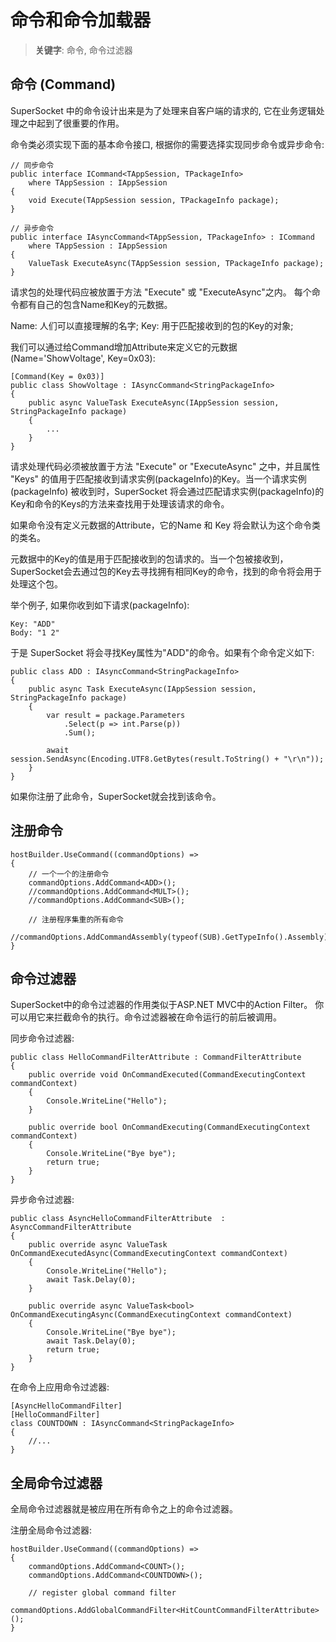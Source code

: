 # 命令和命令加载器

> __关键字__: 命令, 命令过滤器

## 命令 (Command)
SuperSocket 中的命令设计出来是为了处理来自客户端的请求的, 它在业务逻辑处理之中起到了很重要的作用。

命令类必须实现下面的基本命令接口, 根据你的需要选择实现同步命令或异步命令:

    // 同步命令
    public interface ICommand<TAppSession, TPackageInfo>
        where TAppSession : IAppSession
    {
        void Execute(TAppSession session, TPackageInfo package);
    }

    // 异步命令
    public interface IAsyncCommand<TAppSession, TPackageInfo> : ICommand
        where TAppSession : IAppSession
    {
        ValueTask ExecuteAsync(TAppSession session, TPackageInfo package);
    }

请求包的处理代码应被放置于方法 "Execute" 或 "ExecuteAsync"之内。
每个命令都有自己的包含Name和Key的元数据。

Name: 人们可以直接理解的名字;
Key: 用于匹配接收到的包的Key的对象;

我们可以通过给Command增加Attribute来定义它的元数据 (Name='ShowVoltage', Key=0x03):

    [Command(Key = 0x03)]
    public class ShowVoltage : IAsyncCommand<StringPackageInfo>
    {
        public async ValueTask ExecuteAsync(IAppSession session, StringPackageInfo package)
        {
            ...
        }
    }

请求处理代码必须被放置于方法 "Execute" or "ExecuteAsync" 之中，并且属性 "Keys" 的值用于匹配接收到请求实例(packageInfo)的Key。当一个请求实例(packageInfo) 被收到时，SuperSocket 将会通过匹配请求实例(packageInfo)的Key和命令的Keys的方法来查找用于处理该请求的命令。

如果命令没有定义元数据的Attribute，它的Name 和 Key 将会默认为这个命令类的类名。

元数据中的Key的值是用于匹配接收到的包请求的。当一个包被接收到，SuperSocket会去通过包的Key去寻找拥有相同Key的命令，找到的命令将会用于处理这个包。

举个例子, 如果你收到如下请求(packageInfo):

    Key: "ADD"
    Body: "1 2"

于是 SuperSocket 将会寻找Key属性为"ADD"的命令。如果有个命令定义如下:

    public class ADD : IAsyncCommand<StringPackageInfo>
    {
        public async Task ExecuteAsync(IAppSession session, StringPackageInfo package)
        {
            var result = package.Parameters
                .Select(p => int.Parse(p))
                .Sum();

            await session.SendAsync(Encoding.UTF8.GetBytes(result.ToString() + "\r\n"));
        }
    }

如果你注册了此命令，SuperSocket就会找到该命令。


## 注册命令

    hostBuilder.UseCommand((commandOptions) =>
    {
        // 一个一个的注册命令
        commandOptions.AddCommand<ADD>();
        //commandOptions.AddCommand<MULT>();
        //commandOptions.AddCommand<SUB>();

        // 注册程序集重的所有命令
        //commandOptions.AddCommandAssembly(typeof(SUB).GetTypeInfo().Assembly);
    }

## 命令过滤器

SuperSocket中的命令过滤器的作用类似于ASP.NET MVC中的Action Filter。
你可以用它来拦截命令的执行。命令过滤器被在命令运行的前后被调用。

同步命令过滤器:

    public class HelloCommandFilterAttribute : CommandFilterAttribute
    {
        public override void OnCommandExecuted(CommandExecutingContext commandContext)
        {
            Console.WriteLine("Hello");
        }

        public override bool OnCommandExecuting(CommandExecutingContext commandContext)
        {
            Console.WriteLine("Bye bye");
            return true;
        }
    }


异步命令过滤器:

    public class AsyncHelloCommandFilterAttribute  : AsyncCommandFilterAttribute
    {
        public override async ValueTask OnCommandExecutedAsync(CommandExecutingContext commandContext)
        {
            Console.WriteLine("Hello");
            await Task.Delay(0);
        }

        public override async ValueTask<bool> OnCommandExecutingAsync(CommandExecutingContext commandContext)
        {
            Console.WriteLine("Bye bye");
            await Task.Delay(0);
            return true;
        }
    }

在命令上应用命令过滤器:

    [AsyncHelloCommandFilter]
    [HelloCommandFilter]
    class COUNTDOWN : IAsyncCommand<StringPackageInfo>
    {
        //...
    }

## 全局命令过滤器

全局命令过滤器就是被应用在所有命令之上的命令过滤器。

注册全局命令过滤器:

    hostBuilder.UseCommand((commandOptions) =>
    {
        commandOptions.AddCommand<COUNT>();
        commandOptions.AddCommand<COUNTDOWN>();

        // register global command filter
        commandOptions.AddGlobalCommandFilter<HitCountCommandFilterAttribute>();
    }